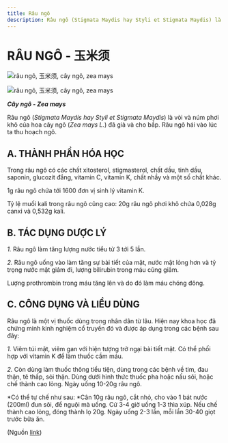 ```yaml
---
title: Râu ngô
description: Râu ngô (Stigmata Maydis hay Styli et Stigmata Maydis) là vòi và núm phơi khô của hoa cây ngô (Zea mays L.) đã già và cho bắp. Râu ngô hái vào lúc ta thu hoạch ngô.
---
```

# RÂU NGÔ - 玉米须

![râu ngô, 玉米须, cây ngô, zea mays](/imgs/do-tat-loi/ctvvtvn/rau-ngo.jpg)

![râu ngô, 玉米须, cây ngô, zea mays](/imgs/do-tat-loi/ctvvtvn/rau-ngo-2.jpg)

***Cây ngô - Zea mays***

Râu ngô (*Stigmata Maydis hay Styli et Stigmata Maydis*) là vòi và núm phơi khô của hoa cây ngô (*Zea mays L.*) đã già và cho bắp. Râu ngô hái vào lúc ta thu hoạch ngô.

## A. THÀNH PHẦN HÓA HỌC

Trong râu ngô có các chất xitosterol, stigmasterol, chất dầu, tinh dầu, saponin, glucozit đắng, vitamin C, vitamin K, chất nhầy và một số chất khác.

1g râu ngô chứa tới 1600 đơn vị sinh lý vitamin K.

Tỷ lệ muối kali trong râu ngô cũng cao: 20g râu ngô phơi khô chứa 0,028g canxi và 0,532g kali.

## B. TÁC DỤNG DƯỢC LÝ

*1.* Râu ngô làm tăng lượng nước tiểu từ 3 tới 5 lần.

*2.* Râu ngô uống vào làm tăng sự bài tiết của mật, nước mật lỏng hơn và tỷ trọng nước mật giảm đi, lượng bilirubin trong máu cũng giảm.

Lượng prothrombin trong máu tăng lên và do đó làm máu chóng đông.

## C. CÔNG DỤNG VÀ LIỀU DÙNG

Râu ngô là một vị thuốc dùng trong nhân dân từ lâu. Hiện nay khoa học đã chứng minh kinh nghiệm cổ truyền đó và được áp dụng trong các bệnh sau đây:

*1.* Viêm túi mật, viêm gan với hiện tượng trở ngại bài tiết mật. Có thể phối hợp với vitamin K để làm thuốc cầm máu.

*2.* Còn dùng làm thuốc thông tiểu tiện, dùng trong các bệnh về tim, đau thận, tê thấp, sỏi thận. Dùng dưới hình thức thuốc pha hoặc nấu sôi, hoặc chế thành cao lỏng. Ngày uống 10-20g râu ngô.

*Có thể tự chế như sau: *Cân 10g râu ngô, cắt nhỏ, cho vào 1 bát nước (200ml) đun sôi, để nguội mà uống. Cứ 3-4 giờ uống 1-3 thìa xúp. Nếu chế thành cao lỏng, đóng thành lọ 20g. Ngày uống 2-3 lần, mỗi lần 30-40 giọt trước bữa ăn.

(Nguồn <a href="http://www.thuocvuonnha.com/nhung-cay-thuoc-va-vi-thuoc-viet-nam/ket-qua-tra-cuu/rau-ngo" target="_blank">link</a>)
